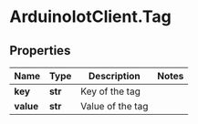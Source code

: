 # ArduinoIotClient.Tag

## Properties

Name | Type | Description | Notes
------------ | ------------- | ------------- | -------------
**key** | **str** | Key of the tag | 
**value** | **str** | Value of the tag | 


